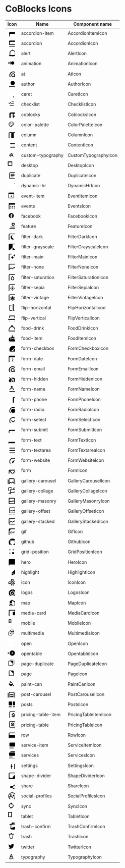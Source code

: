 # CoBlocks Icons
	
| Icon   | Name   | Component name   |
| ------ | ------ | ---------------- |
| <img src="./src/svg/accordion-item.svg" width="24" height="24"> | accordion-item | AccordionItemIcon |
| <img src="./src/svg/accordion.svg" width="24" height="24"> | accordion | AccordionIcon |
| <img src="./src/svg/alert.svg" width="24" height="24"> | alert | AlertIcon |
| <img src="./src/svg/animation.svg" width="24" height="24"> | animation | AnimationIcon |
| <img src="./src/svg/at.svg" width="24" height="24"> | at | AtIcon |
| <img src="./src/svg/author.svg" width="24" height="24"> | author | AuthorIcon |
| <img src="./src/svg/caret.svg" width="24" height="24"> | caret | CaretIcon |
| <img src="./src/svg/checklist.svg" width="24" height="24"> | checklist | ChecklistIcon |
| <img src="./src/svg/coblocks.svg" width="24" height="24"> | coblocks | CoblocksIcon |
| <img src="./src/svg/color-palette.svg" width="24" height="24"> | color-palette | ColorPaletteIcon |
| <img src="./src/svg/column.svg" width="24" height="24"> | column | ColumnIcon |
| <img src="./src/svg/content.svg" width="24" height="24"> | content | ContentIcon |
| <img src="./src/svg/custom-typography.svg" width="24" height="24"> | custom-typography | CustomTypographyIcon |
| <img src="./src/svg/desktop.svg" width="24" height="24"> | desktop | DesktopIcon |
| <img src="./src/svg/duplicate.svg" width="24" height="24"> | duplicate | DuplicateIcon |
| <img src="./src/svg/dynamic-hr.svg" width="24" height="24"> | dynamic-hr | DynamicHrIcon |
| <img src="./src/svg/event-item.svg" width="24" height="24"> | event-item | EventItemIcon |
| <img src="./src/svg/events.svg" width="24" height="24"> | events | EventsIcon |
| <img src="./src/svg/facebook.svg" width="24" height="24"> | facebook | FacebookIcon |
| <img src="./src/svg/feature.svg" width="24" height="24"> | feature | FeatureIcon |
| <img src="./src/svg/filter-dark.svg" width="24" height="24"> | filter-dark | FilterDarkIcon |
| <img src="./src/svg/filter-grayscale.svg" width="24" height="24"> | filter-grayscale | FilterGrayscaleIcon |
| <img src="./src/svg/filter-main.svg" width="24" height="24"> | filter-main | FilterMainIcon |
| <img src="./src/svg/filter-none.svg" width="24" height="24"> | filter-none | FilterNoneIcon |
| <img src="./src/svg/filter-saturation.svg" width="24" height="24"> | filter-saturation | FilterSaturationIcon |
| <img src="./src/svg/filter-sepia.svg" width="24" height="24"> | filter-sepia | FilterSepiaIcon |
| <img src="./src/svg/filter-vintage.svg" width="24" height="24"> | filter-vintage | FilterVintageIcon |
| <img src="./src/svg/flip-horizontal.svg" width="24" height="24"> | flip-horizontal | FlipHorizontalIcon |
| <img src="./src/svg/flip-vertical.svg" width="24" height="24"> | flip-vertical | FlipVerticalIcon |
| <img src="./src/svg/food-drink.svg" width="24" height="24"> | food-drink | FoodDrinkIcon |
| <img src="./src/svg/food-item.svg" width="24" height="24"> | food-item | FoodItemIcon |
| <img src="./src/svg/form-checkbox.svg" width="24" height="24"> | form-checkbox | FormCheckboxIcon |
| <img src="./src/svg/form-date.svg" width="24" height="24"> | form-date | FormDateIcon |
| <img src="./src/svg/form-email.svg" width="24" height="24"> | form-email | FormEmailIcon |
| <img src="./src/svg/form-hidden.svg" width="24" height="24"> | form-hidden | FormHiddenIcon |
| <img src="./src/svg/form-name.svg" width="24" height="24"> | form-name | FormNameIcon |
| <img src="./src/svg/form-phone.svg" width="24" height="24"> | form-phone | FormPhoneIcon |
| <img src="./src/svg/form-radio.svg" width="24" height="24"> | form-radio | FormRadioIcon |
| <img src="./src/svg/form-select.svg" width="24" height="24"> | form-select | FormSelectIcon |
| <img src="./src/svg/form-submit.svg" width="24" height="24"> | form-submit | FormSubmitIcon |
| <img src="./src/svg/form-text.svg" width="24" height="24"> | form-text | FormTextIcon |
| <img src="./src/svg/form-textarea.svg" width="24" height="24"> | form-textarea | FormTextareaIcon |
| <img src="./src/svg/form-website.svg" width="24" height="24"> | form-website | FormWebsiteIcon |
| <img src="./src/svg/form.svg" width="24" height="24"> | form | FormIcon |
| <img src="./src/svg/gallery-carousel.svg" width="24" height="24"> | gallery-carousel | GalleryCarouselIcon |
| <img src="./src/svg/gallery-collage.svg" width="24" height="24"> | gallery-collage | GalleryCollageIcon |
| <img src="./src/svg/gallery-masonry.svg" width="24" height="24"> | gallery-masonry | GalleryMasonryIcon |
| <img src="./src/svg/gallery-offset.svg" width="24" height="24"> | gallery-offset | GalleryOffsetIcon |
| <img src="./src/svg/gallery-stacked.svg" width="24" height="24"> | gallery-stacked | GalleryStackedIcon |
| <img src="./src/svg/gif.svg" width="24" height="24"> | gif | GifIcon |
| <img src="./src/svg/github.svg" width="24" height="24"> | github | GithubIcon |
| <img src="./src/svg/grid-position.svg" width="24" height="24"> | grid-position | GridPositionIcon |
| <img src="./src/svg/hero.svg" width="24" height="24"> | hero | HeroIcon |
| <img src="./src/svg/highlight.svg" width="24" height="24"> | highlight | HighlightIcon |
| <img src="./src/svg/icon.svg" width="24" height="24"> | icon | IconIcon |
| <img src="./src/svg/logos.svg" width="24" height="24"> | logos | LogosIcon |
| <img src="./src/svg/map.svg" width="24" height="24"> | map | MapIcon |
| <img src="./src/svg/media-card.svg" width="24" height="24"> | media-card | MediaCardIcon |
| <img src="./src/svg/mobile.svg" width="24" height="24"> | mobile | MobileIcon |
| <img src="./src/svg/multimedia.svg" width="24" height="24"> | multimedia | MultimediaIcon |
| <img src="./src/svg/open.svg" width="24" height="24"> | open | OpenIcon |
| <img src="./src/svg/opentable.svg" width="24" height="24"> | opentable | OpentableIcon |
| <img src="./src/svg/page-duplicate.svg" width="24" height="24"> | page-duplicate | PageDuplicateIcon |
| <img src="./src/svg/page.svg" width="24" height="24"> | page | PageIcon |
| <img src="./src/svg/paint-can.svg" width="24" height="24"> | paint-can | PaintCanIcon |
| <img src="./src/svg/post-carousel.svg" width="24" height="24"> | post-carousel | PostCarouselIcon |
| <img src="./src/svg/posts.svg" width="24" height="24"> | posts | PostsIcon |
| <img src="./src/svg/pricing-table-item.svg" width="24" height="24"> | pricing-table-item | PricingTableItemIcon |
| <img src="./src/svg/pricing-table.svg" width="24" height="24"> | pricing-table | PricingTableIcon |
| <img src="./src/svg/row.svg" width="24" height="24"> | row | RowIcon |
| <img src="./src/svg/service-item.svg" width="24" height="24"> | service-item | ServiceItemIcon |
| <img src="./src/svg/services.svg" width="24" height="24"> | services | ServicesIcon |
| <img src="./src/svg/settings.svg" width="24" height="24"> | settings | SettingsIcon |
| <img src="./src/svg/shape-divider.svg" width="24" height="24"> | shape-divider | ShapeDividerIcon |
| <img src="./src/svg/share.svg" width="24" height="24"> | share | ShareIcon |
| <img src="./src/svg/social-profiles.svg" width="24" height="24"> | social-profiles | SocialProfilesIcon |
| <img src="./src/svg/sync.svg" width="24" height="24"> | sync | SyncIcon |
| <img src="./src/svg/tablet.svg" width="24" height="24"> | tablet | TabletIcon |
| <img src="./src/svg/trash-confirm.svg" width="24" height="24"> | trash-confirm | TrashConfirmIcon |
| <img src="./src/svg/trash.svg" width="24" height="24"> | trash | TrashIcon |
| <img src="./src/svg/twitter.svg" width="24" height="24"> | twitter | TwitterIcon |
| <img src="./src/svg/typography.svg" width="24" height="24"> | typography | TypographyIcon |
